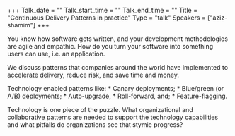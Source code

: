+++
Talk_date = ""
Talk_start_time = ""
Talk_end_time = ""
Title = "Continuous Delivery Patterns in practice"
Type = "talk"
Speakers = ["aziz-shamim"]
+++

You know how software gets written, and your development methodologies are agile and empathic. How do you turn your software into something users can use, i.e. an application.

We discuss patterns that companies around the world have implemented to accelerate delivery, reduce risk, and save time and money.

Technology enabled patterns like: * Canary deployments; * Blue/green (or A/B) deployments; * Auto-upgrade, * Roll-forward, and; * Feature-flagging.

Technology is one piece of the puzzle. What organizational and collaborative patterns are needed to support the technology capabilities and what pitfalls do organizations see that stymie progress?
